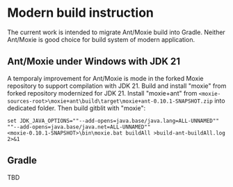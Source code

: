 # Modern build instruction

The current work is intended to migrate Ant/Moxie build into Gradle. Neither Ant/Moxie is good choice for build system of modern application.

## Ant/Moxie under Windows with JDK 21
A temporaly improvement for Ant/Moxie is mode in the forked Moxie repository to support compilation with JDK 21.
Build and install "moxie" from forked repository modernized for JDK 21. Install "moxie+ant" from `<moxie-sources-root>\moxie+ant\build\target\moxie+ant-0.10.1-SNAPSHOT.zip` into dedicated folder.
Then build gitblit with "moxie":

```
set JDK_JAVA_OPTIONS=""--add-opens=java.base/java.lang=ALL-UNNAMED"" ""--add-opens=java.base/java.net=ALL-UNNAMED""
<moxie-0.10.1-SNAPSHOT>\bin\moxie.bat buildAll >build-ant-buildAll.log 2>&1
```

## Gradle

TBD